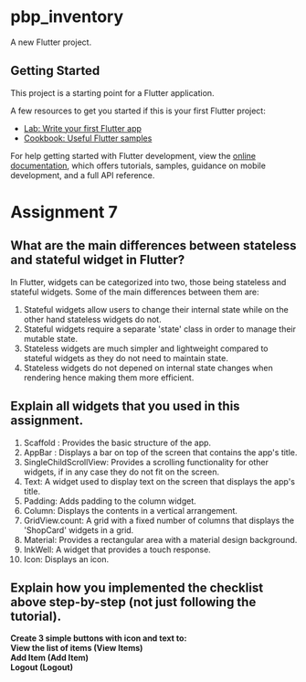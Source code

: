 # pbp_inventory

A new Flutter project.

## Getting Started

This project is a starting point for a Flutter application.

A few resources to get you started if this is your first Flutter project:

- [Lab: Write your first Flutter app](https://docs.flutter.dev/get-started/codelab)
- [Cookbook: Useful Flutter samples](https://docs.flutter.dev/cookbook)

For help getting started with Flutter development, view the
[online documentation](https://docs.flutter.dev/), which offers tutorials,
samples, guidance on mobile development, and a full API reference.

# Assignment 7

## What are the main differences between stateless and stateful widget in Flutter?
In Flutter, widgets can be categorized into two, those being stateless and stateful widgets. Some of the main differences between them are:
1. Stateful widgets allow users to change their internal state while on the other hand stateless widgets do not.
2. Stateful widgets require a separate 'state' class in order to manage their mutable state.
3. Stateless widgets are much simpler and lightweight compared to stateful widgets as they do not need to maintain state.
4. Stateless widgets do not depened on internal state changes when rendering hence making them more efficient.

## Explain all widgets that you used in this assignment.
1. Scaffold : Provides the basic structure of the app.
2. AppBar : Displays a bar on top of the screen that contains the app's title.
3. SingleChildScrollView: Provides a scrolling  functionality for other widgets, if in any case they do not fit on the screen.
4. Text: A widget used to display text on the screen that displays the app's title.
5. Padding: Adds padding to the column widget.
6. Column: Displays the contents in a vertical arrangement.
7. GridView.count: A grid with a fixed number of columns that displays the 'ShopCard' widgets in a grid.
8. Material: Provides a rectangular area with a material design background.
9. InkWell: A widget that provides a touch response.
10. Icon: Displays an icon.

##  Explain how you implemented the checklist above step-by-step (not just following the tutorial).
__Create 3 simple buttons with icon and text to: <br>
 View the list of items (View Items) <br>
 Add Item (Add Item) <br>
 Logout (Logout)__ <br>



